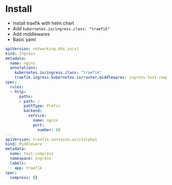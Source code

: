 Install
=====
* Install traefik with helm chart
* Add `kubernetes.io/ingress.class: "traefik"`
* Add middlewares
* Basic yaml
```yaml
apiVersion: networking.k8s.io/v1
kind: Ingress
metadata:
  name: nginx
  annotations:
    kubernetes.io/ingress.class: "traefik"
    traefik.ingress.kubernetes.io/router.middlewares: ingress-test-compress@kubernetescrd # <NAMESPACE>-<NAME>@kubernetescrd
spec:
  rules:
  - http:
      paths:
      - path: /
        pathType: Prefix
        backend:
          service:
            name: nginx
            port:
              number: 80
---
apiVersion: traefik.containo.us/v1alpha1
kind: Middleware
metadata:
  name: test-compress
  namespace: ingress
  labels:
    app: traefik
spec:
  compress: {}
```
